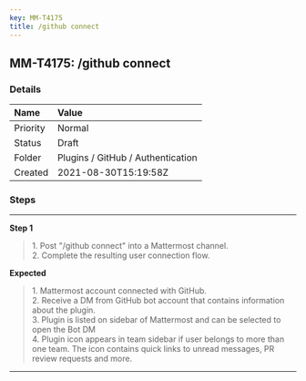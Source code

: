 ```yaml
---
key: MM-T4175
title: /github connect
---
```


## MM-T4175: /github connect

### Details

| Name     | Value                             |
| :------- | :-------------------------------- |
| Priority | Normal                            |
| Status   | Draft                             |
| Folder   | Plugins / GitHub / Authentication |
| Created  | 2021-08-30T15:19:58Z              |

### Steps

<hr/>

**Step 1**

> <article>1. Post &quot;/github connect&quot; into a Mattermost channel.<br />2. Complete the resulting user connection flow.</article>

**Expected**

> <article>1. Mattermost account connected with GitHub.<br />2. Receive a DM from GitHub bot account that contains information about the plugin.<br />3. Plugin is listed on sidebar of Mattermost and can be selected to open the Bot DM<br />4. Plugin icon appears in team sidebar if user belongs to more than one team. The icon contains quick links to unread messages, PR review requests and more.</article>

<hr/>
